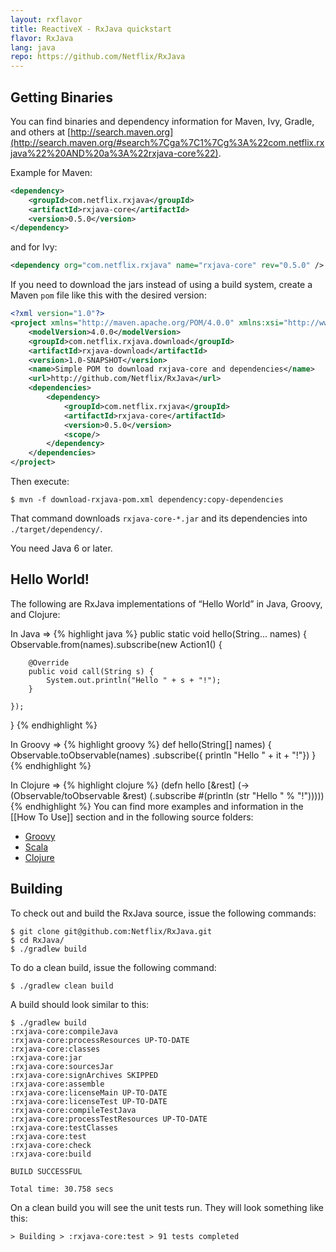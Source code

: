 ```yaml
---
layout: rxflavor
title: ReactiveX - RxJava quickstart
flavor: RxJava
lang: java
repo: https://github.com/Netflix/RxJava
---
```


## Getting Binaries

You can find binaries and dependency information for Maven, Ivy, Gradle, and others at [http://search.maven.org](http://search.maven.org/#search%7Cga%7C1%7Cg%3A%22com.netflix.rxjava%22%20AND%20a%3A%22rxjava-core%22).

Example for Maven:

```xml
<dependency>
    <groupId>com.netflix.rxjava</groupId>
    <artifactId>rxjava-core</artifactId>
    <version>0.5.0</version>
</dependency>
```
and for Ivy:

```xml
<dependency org="com.netflix.rxjava" name="rxjava-core" rev="0.5.0" />
```

If you need to download the jars instead of using a build system, create a Maven `pom` file like this with the desired version:

```xml
<?xml version="1.0"?>
<project xmlns="http://maven.apache.org/POM/4.0.0" xmlns:xsi="http://www.w3.org/2001/XMLSchema-instance" xsi:schemaLocation="http://maven.apache.org/POM/4.0.0 http://maven.apache.org/xsd/maven-4.0.0.xsd">
    <modelVersion>4.0.0</modelVersion>
    <groupId>com.netflix.rxjava.download</groupId>
    <artifactId>rxjava-download</artifactId>
    <version>1.0-SNAPSHOT</version>
    <name>Simple POM to download rxjava-core and dependencies</name>
    <url>http://github.com/Netflix/RxJava</url>
    <dependencies>
        <dependency>
            <groupId>com.netflix.rxjava</groupId>
            <artifactId>rxjava-core</artifactId>
            <version>0.5.0</version>
            <scope/>
        </dependency>
    </dependencies>
</project>
```

Then execute:

```
$ mvn -f download-rxjava-pom.xml dependency:copy-dependencies
```

That command downloads `rxjava-core-*.jar` and its dependencies into `./target/dependency/`.

You need Java 6 or later.

## Hello World!

The following are RxJava implementations of “Hello World” in Java, Groovy, and Clojure:

In Java =>
{% highlight java %}
public static void hello(String... names) {
    Observable.from(names).subscribe(new Action1<String>() {

        @Override
        public void call(String s) {
            System.out.println("Hello " + s + "!");
        }

    });
}
{% endhighlight %}

In Groovy =>
{% highlight groovy %} 
def hello(String[] names) {
    Observable.toObservable(names)
        .subscribe({ println "Hello " + it + "!"})
}
{% endhighlight %}

In Clojure =>
{% highlight clojure %}
(defn hello
  [&rest]
  (-> (Observable/toObservable &rest)
    (.subscribe #(println (str "Hello " % "!")))))
{% endhighlight %}
You can find more examples and information in the [[How To Use]] section and in the following source folders:

* [Groovy](https://github.com/Netflix/RxJava/tree/master/language-adaptors/rxjava-groovy/src/examples)
* [Scala](https://github.com/Netflix/RxJava/tree/master/language-adaptors/rxjava-scala/src/examples)
* [Clojure](https://github.com/Netflix/RxJava/tree/master/language-adaptors/rxjava-clojure/src/examples)

## Building

To check out and build the RxJava source, issue the following commands:

```
$ git clone git@github.com:Netflix/RxJava.git
$ cd RxJava/
$ ./gradlew build
```

To do a clean build, issue the following command:

```
$ ./gradlew clean build
```

A build should look similar to this:

```
$ ./gradlew build
:rxjava-core:compileJava
:rxjava-core:processResources UP-TO-DATE
:rxjava-core:classes
:rxjava-core:jar
:rxjava-core:sourcesJar
:rxjava-core:signArchives SKIPPED
:rxjava-core:assemble
:rxjava-core:licenseMain UP-TO-DATE
:rxjava-core:licenseTest UP-TO-DATE
:rxjava-core:compileTestJava
:rxjava-core:processTestResources UP-TO-DATE
:rxjava-core:testClasses
:rxjava-core:test
:rxjava-core:check
:rxjava-core:build

BUILD SUCCESSFUL

Total time: 30.758 secs
```

On a clean build you will see the unit tests run. They will look something like this:

```
> Building > :rxjava-core:test > 91 tests completed
```

